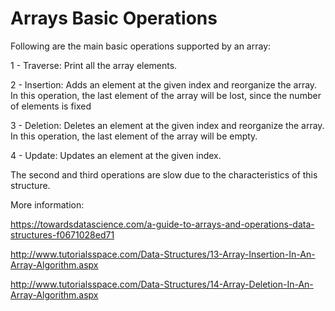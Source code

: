 # Arrays Basic Operations

Following are the main basic operations supported by an array:

1 - Traverse: Print all the array elements.

2 - Insertion: Adds an element at the given index and reorganize the array. In this operation, the last element of the array will be lost, since the number of elements is fixed

3 - Deletion: Deletes an element at the given index and reorganize the array. In this operation, the last element of the array will be empty.

4 - Update: Updates an element at the given index.

The second and third operations are slow due to the characteristics of this structure.

More information:

https://towardsdatascience.com/a-guide-to-arrays-and-operations-data-structures-f0671028ed71

http://www.tutorialsspace.com/Data-Structures/13-Array-Insertion-In-An-Array-Algorithm.aspx

http://www.tutorialsspace.com/Data-Structures/14-Array-Deletion-In-An-Array-Algorithm.aspx


